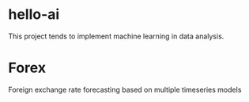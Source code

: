 # hello-ai
This project tends to implement machine learning in data analysis.

# Forex
Foreign exchange rate forecasting based on multiple timeseries models
